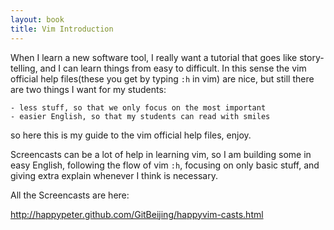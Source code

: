 ```yaml
---
layout: book
title: Vim Introduction
---
```



When I learn a new software tool, I really want a tutorial that goes like
story-telling, and I can learn things from easy to difficult. In this sense
the vim official help files(these you get by typing `:h` in vim) are 
nice, but still there are two things I want for my students:

    - less stuff, so that we only focus on the most important
    - easier English, so that my students can read with smiles

so here this is my guide to the vim official help files, enjoy.

Screencasts can be a lot of help in learning vim, so I am building some in
easy English, following the flow of vim `:h`, focusing on only basic stuff,
and giving extra explain whenever I think is necessary.

All the Screencasts are here:

<http://happypeter.github.com/GitBeijing/happyvim-casts.html>

